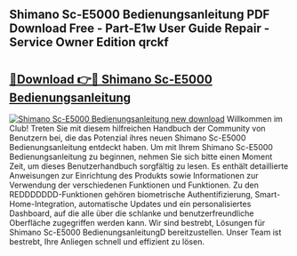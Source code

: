 ## Shimano Sc-E5000 Bedienungsanleitung PDF Download Free - Part-E1w User Guide Repair - Service Owner Edition qrckf

# <h2><a href="http://df1uqk.blite.top/?on=Shimano+Sc-E5000+Bedienungsanleitung">🔗Download 👉🔴 Shimano Sc-E5000 Bedienungsanleitung</a></h2>

[![Shimano Sc-E5000 Bedienungsanleitung new download](https://i.imgur.com/lujVjoI.png)](http://df1uqk.blite.top/?on=Shimano+Sc-E5000+Bedienungsanleitung)
Willkommen im Club! Treten Sie mit diesem hilfreichen Handbuch der Community von Benutzern bei, die das Potenzial ihres neuen Shimano Sc-E5000 Bedienungsanleitung entdeckt haben. Um mit Ihrem Shimano Sc-E5000 Bedienungsanleitung zu beginnen, nehmen Sie sich bitte einen Moment Zeit, um dieses Benutzerhandbuch sorgfältig zu lesen. Es enthält detaillierte Anweisungen zur Einrichtung des Produkts sowie Informationen zur Verwendung der verschiedenen Funktionen und Funktionen. Zu den REDDDDDDD-Funktionen gehören biometrische Authentifizierung, Smart-Home-Integration, automatische Updates und ein personalisiertes Dashboard, auf die alle über die schlanke und benutzerfreundliche Oberfläche zugegriffen werden kann. Wir sind bestrebt, Lösungen für Shimano Sc-E5000 BedienungsanleitungD bereitzustellen. Unser Team ist bestrebt, Ihre Anliegen schnell und effizient zu lösen.

